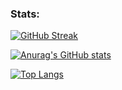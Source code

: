 ### Stats:
[![GitHub Streak](http://github-readme-streak-stats.herokuapp.com?user=snailrake&theme=dark&background=000000)](https://git.io/streak-stats)

[![Anurag's GitHub stats](https://github-readme-stats.vercel.app/api?username=snailrake)](https://github.com/anuraghazra/github-readme-stats)

[![Top Langs](https://github-readme-stats.vercel.app/api/top-langs/?username=snailrake&layout=compact&theme=vision-friendly-dark)](https://github.com/anuraghazra/github-readme-stats)
